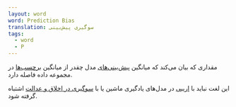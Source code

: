 ```yaml
---
layout: word
word: Prediction Bias
translation: سوگیری پیش‌بینی
tags:
  - word
  - P
---
```

مقداری که بیان می‌کند که میانگین [پیش‌بینی‌های](/P/prediction) مدل چقدر از میانگین [برچسب‌ها](/L/label) در مجموعه داده فاصله دارد.

این لغت نباید با [اریبی](/B/bias_(math)) در مدل‌های یادگیری ماشین یا با [سوگیری در اخلاق و عدالت](/B/bias_(ethics-fairness)) اشتباه گرفته شود.